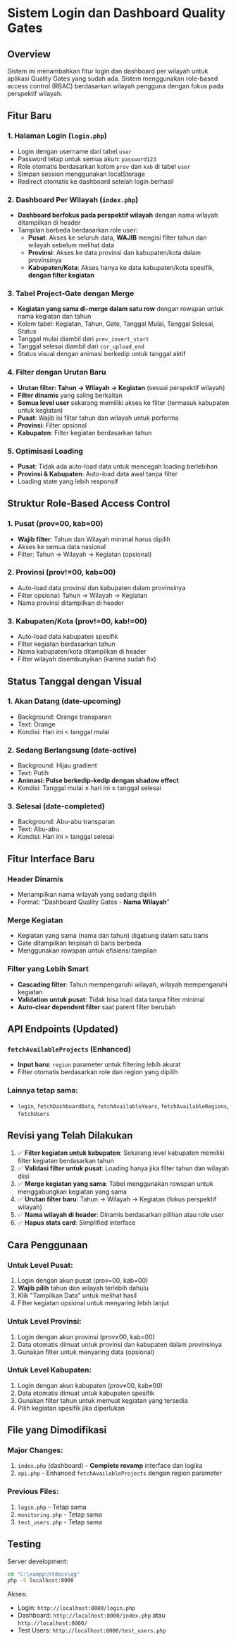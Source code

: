 # Sistem Login dan Dashboard Quality Gates

## Overview
Sistem ini menambahkan fitur login dan dashboard per wilayah untuk aplikasi Quality Gates yang sudah ada. Sistem menggunakan role-based access control (RBAC) berdasarkan wilayah pengguna dengan fokus pada perspektif wilayah.

## Fitur Baru

### 1. Halaman Login (`login.php`)
- Login dengan username dari tabel `user`
- Password tetap untuk semua akun: `password123`
- Role otomatis berdasarkan kolom `prov` dan `kab` di tabel `user`
- Simpan session menggunakan localStorage
- Redirect otomatis ke dashboard setelah login berhasil

### 2. Dashboard Per Wilayah (`index.php`)
- **Dashboard berfokus pada perspektif wilayah** dengan nama wilayah ditampilkan di header
- Tampilan berbeda berdasarkan role user:
  - **Pusat**: Akses ke seluruh data, **WAJIB** mengisi filter tahun dan wilayah sebelum melihat data
  - **Provinsi**: Akses ke data provinsi dan kabupaten/kota dalam provinsinya
  - **Kabupaten/Kota**: Akses hanya ke data kabupaten/kota spesifik, **dengan filter kegiatan**

### 3. Tabel Project-Gate dengan Merge
- **Kegiatan yang sama di-merge dalam satu row** dengan rowspan untuk nama kegiatan dan tahun
- Kolom tabel: Kegiatan, Tahun, Gate, Tanggal Mulai, Tanggal Selesai, Status
- Tanggal mulai diambil dari `prev_insert_start`
- Tanggal selesai diambil dari `cor_upload_end`
- Status visual dengan animasi berkedip untuk tanggal aktif

### 4. Filter dengan Urutan Baru
- **Urutan filter: Tahun → Wilayah → Kegiatan** (sesuai perspektif wilayah)
- **Filter dinamis** yang saling berkaitan
- **Semua level user** sekarang memiliki akses ke filter (termasuk kabupaten untuk kegiatan)
- **Pusat**: Wajib isi filter tahun dan wilayah untuk performa
- **Provinsi**: Filter opsional
- **Kabupaten**: Filter kegiatan berdasarkan tahun

### 5. Optimisasi Loading
- **Pusat**: Tidak ada auto-load data untuk mencegah loading berlebihan
- **Provinsi & Kabupaten**: Auto-load data awal tanpa filter
- Loading state yang lebih responsif

## Struktur Role-Based Access Control

### 1. Pusat (prov=00, kab=00)
- **Wajib filter**: Tahun dan Wilayah minimal harus dipilih
- Akses ke semua data nasional
- Filter: Tahun → Wilayah → Kegiatan (opsional)

### 2. Provinsi (prov!=00, kab=00)
- Auto-load data provinsi dan kabupaten dalam provinsinya
- Filter opsional: Tahun → Wilayah → Kegiatan
- Nama provinsi ditampilkan di header

### 3. Kabupaten/Kota (prov!=00, kab!=00)
- Auto-load data kabupaten spesifik
- Filter kegiatan berdasarkan tahun
- Nama kabupaten/kota ditampilkan di header
- Filter wilayah disembunyikan (karena sudah fix)

## Status Tanggal dengan Visual

### 1. Akan Datang (date-upcoming)
- Background: Orange transparan
- Text: Orange
- Kondisi: Hari ini < tanggal mulai

### 2. Sedang Berlangsung (date-active)
- Background: Hijau gradient
- Text: Putih
- **Animasi: Pulse berkedip-kedip dengan shadow effect**
- Kondisi: Tanggal mulai ≤ hari ini ≤ tanggal selesai

### 3. Selesai (date-completed)
- Background: Abu-abu transparan
- Text: Abu-abu
- Kondisi: Hari ini > tanggal selesai

## Fitur Interface Baru

### Header Dinamis
- Menampilkan nama wilayah yang sedang dipilih
- Format: "Dashboard Quality Gates - **Nama Wilayah**"

### Merge Kegiatan
- Kegiatan yang sama (nama dan tahun) digabung dalam satu baris
- Gate ditampilkan terpisah di baris berbeda
- Menggunakan rowspan untuk efisiensi tampilan

### Filter yang Lebih Smart
- **Cascading filter**: Tahun mempengaruhi wilayah, wilayah mempengaruhi kegiatan
- **Validation untuk pusat**: Tidak bisa load data tanpa filter minimal
- **Auto-clear dependent filter** saat parent filter berubah

## API Endpoints (Updated)

### `fetchAvailableProjects` (Enhanced)
- **Input baru**: `region` parameter untuk filtering lebih akurat
- Filter otomatis berdasarkan role dan region yang dipilih

### Lainnya tetap sama:
- `login`, `fetchDashboardData`, `fetchAvailableYears`, `fetchAvailableRegions`, `fetchUsers`

## Revisi yang Telah Dilakukan

1. ✅ **Filter kegiatan untuk kabupaten**: Sekarang level kabupaten memiliki filter kegiatan berdasarkan tahun
2. ✅ **Validasi filter untuk pusat**: Loading hanya jika filter tahun dan wilayah diisi
3. ✅ **Merge kegiatan yang sama**: Tabel menggunakan rowspan untuk menggabungkan kegiatan yang sama
4. ✅ **Urutan filter baru**: Tahun → Wilayah → Kegiatan (fokus perspektif wilayah)
5. ✅ **Nama wilayah di header**: Dinamis berdasarkan pilihan atau role user
6. ✅ **Hapus stats card**: Simplified interface

## Cara Penggunaan

### Untuk Level Pusat:
1. Login dengan akun pusat (prov=00, kab=00)
2. **Wajib pilih** tahun dan wilayah terlebih dahulu
3. Klik "Tampilkan Data" untuk melihat hasil
4. Filter kegiatan opsional untuk menyaring lebih lanjut

### Untuk Level Provinsi:
1. Login dengan akun provinsi (prov≠00, kab=00)
2. Data otomatis dimuat untuk provinsi dan kabupaten dalam provinsinya
3. Gunakan filter untuk menyaring data (opsional)

### Untuk Level Kabupaten:
1. Login dengan akun kabupaten (prov≠00, kab≠00)
2. Data otomatis dimuat untuk kabupaten spesifik
3. Gunakan filter tahun untuk memuat kegiatan yang tersedia
4. Pilih kegiatan spesifik jika diperlukan

## File yang Dimodifikasi

### Major Changes:
1. `index.php` (dashboard) - **Complete revamp** interface dan logika
2. `api.php` - Enhanced `fetchAvailableProjects` dengan region parameter

### Previous Files:
1. `login.php` - Tetap sama
2. `monitoring.php` - Tetap sama  
3. `test_users.php` - Tetap sama

## Testing

Server development:
```bash
cd "C:\xampp\htdocs\qg"
php -S localhost:8000
```

Akses:
- Login: `http://localhost:8000/login.php`
- Dashboard: `http://localhost:8000/index.php` atau `http://localhost:8000/`
- Test Users: `http://localhost:8000/test_users.php` 